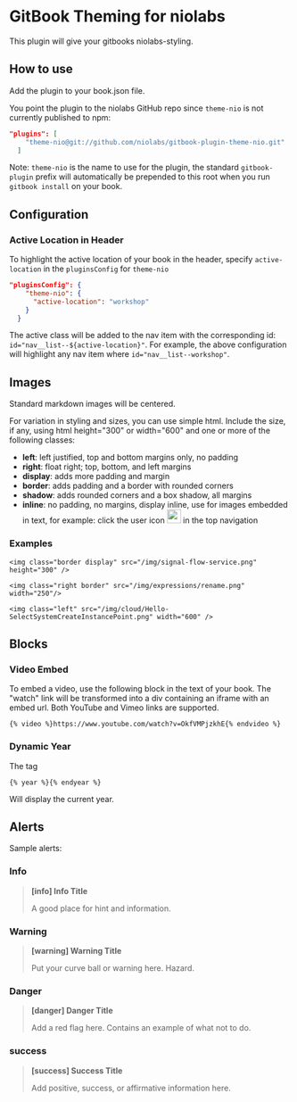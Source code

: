 GitBook Theming for niolabs
==============

This plugin will give your gitbooks niolabs-styling.

## How to use

Add the plugin to your book.json file.

You point the plugin to the niolabs GitHub repo since `theme-nio` is not currently published to npm:

```json
"plugins": [
    "theme-nio@git://github.com/niolabs/gitbook-plugin-theme-nio.git"
  ]
```

Note: `theme-nio` is the name to use for the plugin, the standard `gitbook-plugin` prefix will automatically be prepended to this root when you run `gitbook install` on your book.

## Configuration

### Active Location in Header
To highlight the active location of your book in the header, specify `active-location` in the `pluginsConfig` for `theme-nio`

```json
"pluginsConfig": {
    "theme-nio": {
      "active-location": "workshop"
    }
  }
```

The active class will be added to the nav item with the corresponding id: `id="nav__list--${active-location}"`. For example, the above configuration will highlight any nav item where `id="nav__list--workshop"`.

## Images
Standard markdown images will be centered.

For variation in styling and sizes, you can use simple html. Include the size, if any, using html height="300" or width="600" and one or more of the following classes:

- **left**: left justified, top and bottom margins only, no padding
- **right**: float right; top, bottom, and left margins
- **display**: adds more padding and margin
- **border**: adds padding and a border with rounded corners
- **shadow**: adds rounded corners and a box shadow, all margins
- **inline**: no padding, no margins, display inline, use for images embedded in text, for example:
  click the user icon <img class="inline" src="/img/organizations/user-icon.png" height="25"/> in the top navigation

### Examples

```
<img class="border display" src="/img/signal-flow-service.png" height="300" />

<img class="right border" src="/img/expressions/rename.png" width="250"/>

<img class="left" src="/img/cloud/Hello-SelectSystemCreateInstancePoint.png" width="600" />

```

## Blocks

### Video Embed
To embed a video, use the following block in the text of your book. The "watch" link will be transformed into a div containing an iframe with an embed url. Both YouTube and Vimeo links are supported.

```text
{% video %}https://www.youtube.com/watch?v=OkfVMPjzkhE{% endvideo %}
```

### Dynamic Year
The tag
```text
{% year %}{% endyear %}
```

Will display the current year.

## Alerts

Sample alerts:

### Info

> **[info] Info Title**
>
> A good place for hint and information.

### Warning

> **[warning] Warning Title**
>
> Put your curve ball or warning here. Hazard.

### Danger

> **[danger] Danger Title**
>
> Add a red flag here. Contains an example of what not to do.


### success

> **[success] Success Title**
>
> Add positive, success, or affirmative information here.
